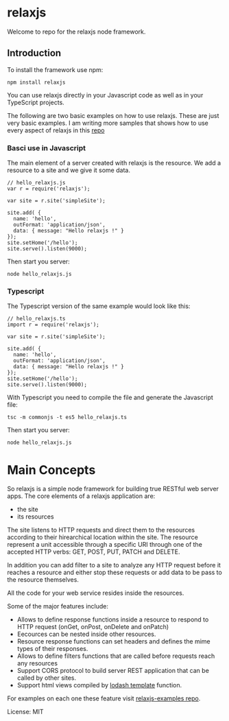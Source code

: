 # relaxjs
Welcome to repo for the relaxjs node framework.

## Introduction

To install the framework use npm:
```
npm install relaxjs
```

You can use relaxjs directly in your Javascript code as well as in your TypeScript projects.

The following are two basic examples on how to use relaxjs. These are just very basic examples.
I am writing more samples that shows how to use every aspect of relaxjs in this [repo](https://github.com/micurs/relaxjs-examples)

### Basci use in Javascript

The main element of a server created with relaxjs is the resource.
We add a resource to a site and we give it some data.

```
// hello_relaxjs.js
var r = require('relaxjs');

var site = r.site('simpleSite');

site.add( {
  name: 'hello',
  outFormat: 'application/json',
  data: { message: "Hello relaxjs !" }
});
site.setHome('/hello');
site.serve().listen(9000);
```

Then start you server:

```
node hello_relaxjs.js
```

### Typescript

The Typescript version of the same example would look like this:

```
// hello_relaxjs.ts
import r = require('relaxjs');

var site = r.site('simpleSite');

site.add( {
  name: 'hello',
  outFormat: 'application/json',
  data: { message: "Hello relaxjs !" }
});
site.setHome('/hello');
site.serve().listen(9000);
```

With Typescript you need to compile the file and generate the Javascript file:

```
tsc -m commonjs -t es5 hello_relaxjs.ts
```

Then start you server:

```
node hello_relaxjs.js
```

# Main Concepts

So relaxjs is a simple node framework for building true RESTful web server apps.
The core elements of a relaxjs application are:

* the site
* its resources

The site listens to HTTP requests and direct them to the resources according to their hirearchical location within the site.
The resource represent a unit accessible through a specific URI through one of the accepted HTTP verbs: GET, POST, PUT, PATCH and DELETE.

In addition you can add filter to a site to analyze any HTTP request before it reaches a resource and either stop these requests or add data to be pass to the resource themselves.

All the code for your web service resides inside the resources.

Some of the major features include:

* Allows to define response functions inside a resource to respond to HTTP request (onGet, onPost, onDelete and onPatch)
* Eecources can be nested inside other resources.
* Resource response functions can set headers and defines the mime types of their responses.
* Allows to define filters functions that are called before requests reach any resources
* Support CORS protocol to build server REST application that can be called by other sites.
* Support html views compiled by [lodash template](https://lodash.com/docs#template) function.

For examples on each one these feature visit [relaxjs-examples repo](https://github.com/micurs/relaxjs-examples).

License: MIT





